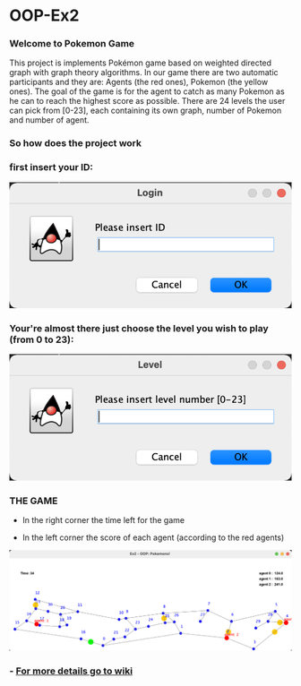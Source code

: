 # OOP-Ex2

### **Welcome to Pokemon Game**

This project is implements Pokémon game based on weighted directed graph with graph theory algorithms.
In our game there are two automatic participants and they are: Agents (the red ones), Pokemon (the yellow ones).
The goal of the game is for the agent to catch as many Pokemon as he can to reach the highest score as possible. There are 24 levels the user can pick from [0-23], each containing its own graph, number of Pokemon and number of agent.




### So how does the project work  

### **first insert your ID:**


![](https://github.com/hay2202/OOP-Ex2/blob/master/doc/login%20id.png) 


### **Your're almost there just choose the level you wish to play (from 0 to 23):**

![](https://github.com/hay2202/OOP-Ex2/blob/master/doc/level.png)




### THE GAME

- In the right corner the time left for the game

- In the left corner the score of each agent (according to the red agents)

![](https://github.com/hay2202/OOP-Ex2/blob/master/doc/game.png)



### - [For more details go to wiki](https://github.com/hay2202/OOP-Ex2/wiki)



